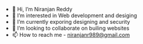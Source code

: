 - 👋 Hi, I’m Niranjan Reddy
- 👀 I’m interested in Web development and desiging
- 🌱 I’m currently exporing designing and security
- 💞️ I’m looking to collaborate on builing websites
- 📫 How to reach me - niranjanr989@gmail.com

<!---
niranjanr989/niranjanr989 is a ✨ special ✨ repository because its `README.md` (this file) appears on your GitHub profile.
You can click the Preview link to take a look at your changes.
--->
